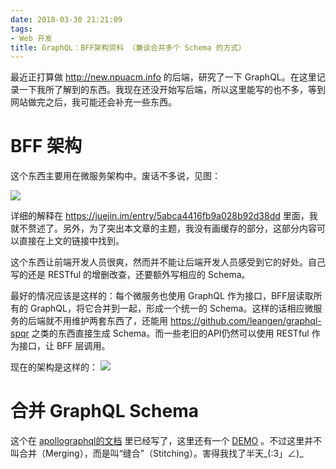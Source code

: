 ```yaml
---
date: 2018-03-30 21:21:09
tags:
- Web 开发
title: GraphQL：BFF架构资料 （兼谈合并多个 Schema 的方式）
---
```


最近正打算做 <http://new.npuacm.info> 的后端，研究了一下 GraphQL。在这里记录一下我所了解到的东西。我现在还没开始写后端，所以这里能写的也不多，等到网站做完之后，我可能还会补充一些东西。

# BFF 架构
这个东西主要用在微服务架构中。废话不多说，见图：

![](1.png)

详细的解释在 https://juejin.im/entry/5abca4416fb9a028b92d38dd 里面，我就不赘述了。另外，为了突出本文章的主题，我没有画缓存的部分，这部分内容可以直接在上文的链接中找到。

这个东西让前端开发人员很爽，然而并不能让后端开发人员感受到它的好处。自己写的还是 RESTful 的增删改查，还要额外写相应的 Schema。

最好的情况应该是这样的：每个微服务也使用 GraphQL 作为接口，BFF层读取所有的 GraphQL，将它合并到一起，形成一个统一的 Schema。这样的话相应微服务的后端就不用维护两套东西了，还能用 <https://github.com/leangen/graphql-spqr> 之类的东西直接生成 Schema。而一些老旧的API仍然可以使用 RESTful 作为接口，让 BFF 层调用。

现在的架构是这样的：
![](2.png)

# 合并 GraphQL Schema
这个在 [apollographql的文档](https://www.apollographql.com/docs/graphql-tools/schema-stitching.html) 里已经写了，这里还有一个 [DEMO](https://github.com/stubailo/schema-stitching-demo) 。不过这里并不叫合并（Merging），而是叫“缝合”（Stitching）。害得我找了半天\_(:3」∠)\_
